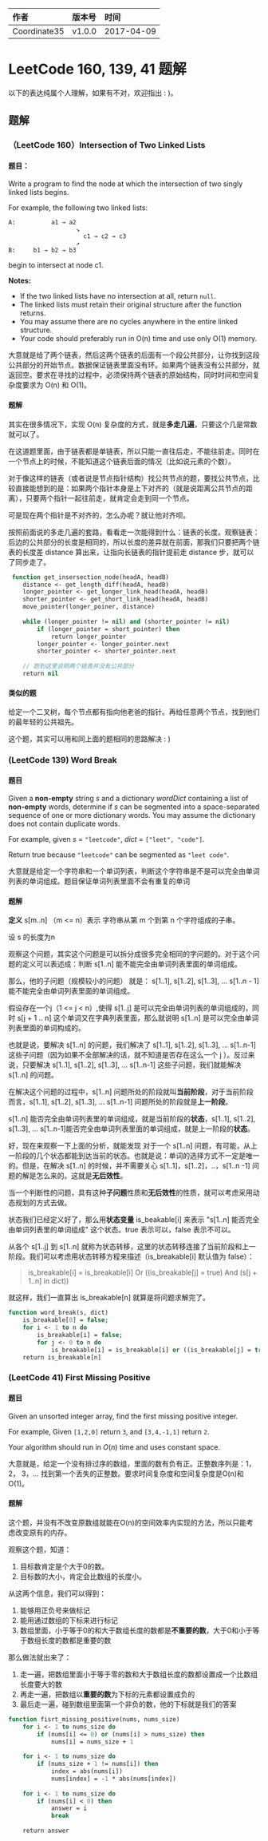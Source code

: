 |作者|版本号|时间|
|:-|:-|:-|
|Coordinate35| v1.0.0| 2017-04-09|

# LeetCode 160, 139, 41 题解

以下的表达纯属个人理解，如果有不对，欢迎指出 : )。

## 题解

### （LeetCode 160）Intersection of Two Linked Lists

#### 题目：

Write a program to find the node at which the intersection of two singly linked lists begins.

For example, the following two linked lists: 

```
A:          a1 → a2
                   ↘
                     c1 → c2 → c3
                   ↗            
B:     b1 → b2 → b3
```

begin to intersect at node c1.

**Notes:**

- If the two linked lists have no intersection at all, return `null`.
- The linked lists must retain their original structure after the function returns. 
- You may assume there are no cycles anywhere in the entire linked structure.
- Your code should preferably run in O(n) time and use only O(1) memory.

大意就是给了两个链表，然后这两个链表的后面有一个段公共部分，让你找到这段公共部分的开始节点。数据保证链表里面没有环。如果两个链表没有公共部分，就返回空。要求在寻找的过程中，必须保持两个链表的原始结构，同时时间和空间复杂度要求为 O(n) 和 O(1)。

#### 题解

其实在很多情况下，实现 O(n) 复杂度的方式，就是**多走几遍**，只要这个几是常数就可以了。

在这道题里面，由于链表都是单链表，所以只能一直往后走，不能往前走。同时在一个节点上的时候，不能知道这个链表后面的情况（比如说元素的个数）。

对于像这样的链表（或者说是节点指针结构）找公共节点的题，要找公共节点，比较直接能想到的是：如果两个指针本身是上下对齐的（就是说距离公共节点的距离），只要两个指针一起往前走，就肯定会走到同一个节点。

可是现在两个指针是不对齐的，怎么办呢？就让他对齐呗。

按照前面说的多走几遍的套路，看看走一次能得到什么：链表的长度。观察链表：后边的公共部分的长度是相同的，所以长度的差异就在前面，那我们只要把两个链表的长度差 distance 算出来，让指向长链表的指针提前走 distance 步，就可以了同步走了。

```pascal
 function get_insersection_node(headA, headB)
	distance <- get_length_diff(headA, headB)
	longer_pointer <- get_longer_link_head(headA, headB)
	shorter_pointer <- get_short_link_head(headA, headB)
	move_pointer(longer_poiner, distance)
	
	while (longer_pointer != nil) and (shorter_pointer != nil)
		if (longer_pointer = short_pointer) then
			return longer_pointer
		longer_pointer <- longer_pointer.next
		shorter_pointer <- shorter_pointer.next
		
	// 跑到这里说明两个链表并没有公共部分
	return nil

```

#### 类似的题

给定一个二叉树，每个节点都有指向他老爸的指针。再给任意两个节点，找到他们的最年轻的公共祖先。

这个题，其实可以用和同上面的题相同的思路解决 : )



### (LeetCode 139) Word Break

#### 题目

Given a **non-empty** string *s* and a dictionary *wordDict* containing a list of **non-empty** words, determine if *s* can be segmented into a space-separated sequence of one or more dictionary words. You may assume the dictionary does not contain duplicate words.

For example, given
*s* = `"leetcode"`,
*dict* = `["leet", "code"]`.

Return true because `"leetcode"` can be segmented as `"leet code"`.

大意就是给定一个字符串和一个单词列表，判断这个字符串是不是可以完全由单词列表的单词组成。题目保证单词列表里面不会有重复的单词

#### 题解

**定义** s[m..n] （m <= n）表示 字符串从第 m 个到第 n 个字符组成的子串。

设 s 的长度为n

观察这个问题，其实这个问题是可以拆分成很多完全相同的字问题的。对于这个问题的定义可以表述成：判断 s[1..n] 能不能完全由单词列表里面的单词组成。

那么，他的子问题（规模较小的问题） 就是： s[1..1], s[1..2], s[1..3], … s[1..n - 1] 能不能完全由单词列表里面的单词组成。

假设存在一个j（1 <= j < n）,使得 s[1..j] 是可以完全由单词列表的单词组成的，同时 s[j + 1 .. n] 这个单词又在字典列表里面，那么就说明 s[1..n] 是可以完全由单词列表里面的单词构成的。

也就是说，要解决 s[1..n] 的问题，我们解决了 s[1..1], s[1..2], s[1..3], … s[1..n-1] 这些子问题（因为如果不全部解决的话，就不知道是否存在这么一个 j ）。反过来说，只要解决 s[1..1], s[1..2], s[1..3], … s[1..n-1] 这些子问题，我们就能解决 s[1..n] 的问题。

在解决这个问题的过程中，s[1..n] 问题所处的阶段就叫**当前阶段**，对于当前阶段而言，s[1..1], s[1..2], s[1..3], … s[1..n-1] 问题所处的阶段就是**上一阶段**。

s[1..n] 能否完全由单词列表里的单词组成，就是当前阶段的**状态**，s[1..1], s[1..2], s[1..3], … s[1..n-1]能否完全由单词列表里面的单词组成，就是上一阶段的**状态**。

好，现在来观察一下上面的分析，就能发现 对于一个 s[1..n] 问题，有可能，从上一阶段的几个状态都能到达当前的状态。也就是说：单词的选择方式不一定是唯一的。但是，在解决 s[1..n] 的时候，并不需要关心 s[1..1]，s[1..2]，..，s[1..n -1] 问题的解是怎么来的。这就是**无后效性**。

当一个判断性的问题，具有这种**子问题**性质和**无后效性**的性质，就可以考虑采用动态规划的方式去做。

状态我们已经定义好了，那么用**状态变量** is_beakable[i] 来表示 "s[1..n] 能否完全由单词列表里的单词组成" 这个状态。true 表示可以，false 表示不可以。

从各个 s[1..j] 到 s[1..n] 就称为状态转移，这里的状态转移连接了当前阶段和上一阶段。我们可以考虑用状态转移方程来描述（is_breakable[i] 默认值为 false）：

> is_breakable[i] = is_breakable[i] Or ((is_breakable[j] = true) And (s[j + 1..n] in dict))

就这样，我们一直算出 is_breakable[n] 就算是将问题求解完了。

```pascal
function word_break(s, dict)
	is_breakable[0] = false;
	for i <- 1 to n do 
		is_breakable[i] = false;
		for j <- 0 to n do
			is_breakable[i] = is_breakable[i] or ((is_breakable[j] = true) and (s[j + 1..n] in dict))
	return is_breakable[n]
```



### (LeetCode 41) First Missing Positive

#### 题目

Given an unsorted integer array, find the first missing positive integer.

For example,
Given `[1,2,0]` return `3`,
and `[3,4,-1,1]` return `2`.

Your algorithm should run in *O*(*n*) time and uses constant space.

大意就是，给定一个没有排过序的数组，里面的数有负有正。正整数序列是：1， 2， 3，… 找到第一个丢失的正整数。要求时间复杂度和空间复杂度是O(n)和O(1)。

#### 题解

这个题，并没有不改变原数组就能在O(n)的空间效率内实现的方法，所以只能考虑改变原有的内存。

观察这个题，知道：

1. 目标数肯定是个大于0的数。
2. 目标数的大小，肯定会比数组的长度小。

从这两个信息，我们可以得到：

1. 能够用正负号来做标记
2. 能用通过数组的下标来进行标记
3. 数组里面，小于等于0的和大于数组长度的数都是**不重要的数**，大于0和小于等于数组长度的数都是重要的数

那么做法就出来了：

1. 走一遍，把数组里面小于等于零的数和大于数组长度的数都设置成一个比数组长度要大的数
2. 再走一遍，把数组以**重要的数**为下标的元素都设置成负的
3. 最后走一遍，碰到数组里面第一个非负的数，他的下标就是我们的答案

```pascal
function fisrt_missing_positive(nums, nums_size)
	for i <- 1 to nums_size do
		if (nums[i] <= 0) or (nums[i] > nums_size) then
			nums[i] = nums_size + 1
		
	for i <- 1 to nums_size do 
		if (nums_size + 1 != nums[i]) then
			index = abs(nums[i])
			nums[index] = -1 * abs(nums[index]) 
			
	for i <- 1 to nums_size do 
		if (nums[i] < 0) then
			answer = i
			break
			
	return answer
```